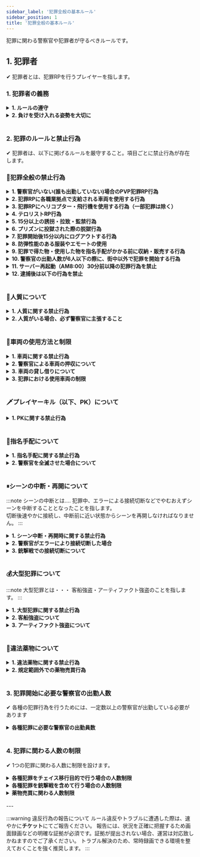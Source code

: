 ```yaml
---
sidebar_label: '犯罪全般の基本ルール'
sidebar_position: 1
title: '犯罪全般の基本ルール'
---
```


犯罪に関わる警察官や犯罪者が守るべきルールです。


## 1. 犯罪者
✔ 犯罪者とは、犯罪RPを行うプレイヤーを指します。

### 1. 犯罪者の義務

<details>
<summary><strong>1. ルールの遵守</strong></summary>
<div>
以下に記載するルールは、RPにおける整合性を保ち、他プレイヤーのRPを尊重するために必要不可欠なものです。<br/>
すべてのプレイヤーが円滑にプレイできるよう、必ず遵守してください。
</div>
</details>

<details>
<summary><strong>2. 負けを受け入れる姿勢を大切に</strong></summary>
<div>
犯罪RPを行う以上、警察官に捕まったり負けたりする展開もRPの一部と理解し、<br/>
「勝つためのRP」ではなく、「面白いストーリーを作るためのRP」を心がけましょう。
</div>
</details>

<br/>

### 2. 犯罪のルールと禁止行為
✔ 犯罪者は、以下に掲げるルールを厳守すること。項目ごとに禁止行為が存在します。

### 🚫犯罪全般の禁止行為

<details>
<summary><strong>1. 警察官がいない(誰も出勤していない)場合のPVP犯罪RP行為</strong></summary>
<div>
強盗・誘拐・殺人・プレイヤーから車両を盗むなどの PVP (プレイヤー対プレイヤー) 犯罪行為はできません。
</div>
</details>

<details>
<summary><strong>2. 犯罪RPに各職業拠点で支給される車両を使用する行為</strong></summary>
<div>
タクシーをしながら犯罪をする仲間を探す、指名手配された場合の潜伏場所を探す、逃走ルートを下見する、
といった犯罪準備行為に使用することは可能とします。
</div>
</details>

<details>
<summary><strong>3. 犯罪RPにヘリコプター・飛行機を使用する行為（一部犯罪は除く）</strong></summary>
<div>
客船強盗を除く。
</div>
</details>

<details>
<summary><strong>4. テロリストRP行為</strong></summary>
<div>
非のない一般市民を巻き込む犯罪RPは禁止です。<br/>
現実には起こることがあるかもしれませんが、kogamaiGTAではこれを許可することはありません。
</div>
</details>

<details>
<summary><strong>5. 15分以上の誘拐・拉致・監禁行為</strong></summary>
<div>
15分以内であっても、正当な理由のない実施、もしくは反復的にこれを行うことは、禁止です。
</div>
</details>

<details>
<summary><strong>6. プリズンに投獄された際の脱獄行為</strong></summary>
<div>
いかなる理由があったとしても脱獄を禁止します。<br/>
尚、プリズン内でのパルクールの使用は想定外の動作を発生させる恐れがある為、細心の注意を払うこと。<br/>
意図せず使用し、脱獄となった場合でも違反となる場合がありますので十分注意して下さい。
</div>
</details>

<details>
<summary><strong>7. 犯罪開始後15分以内にログアウトする行為</strong></summary>
<div>
ログアウトした場合「永久指名手配」となります。<br/>
※通常指名手配の場合、指名手配時間の半分が経過するまでログアウトすることはできません。<br/>
※永久指名手配中に再度永久指名手配になる行為をした場合、サーバー追放対象となります。<br/>

 :::note 例) 12:00に空き巣を行った。<br/>
 　→指名手配がかからず12:16以降にログアウトは可。<br/>
 　→12:10に「12:40まで」と指名手配がかかった場合、12:25以降にログアウト可。<br/>
 　→指名手配がかからず12:10にログアウトした場合、永久指名手配。
 :::
</div>
</details>

<details>
<summary><strong>8. 防弾性能のある服装やエモートの使用</strong></summary>
<div>
防弾性がある服飾や装飾、エモートは、すべて禁止です。
</div>
</details>

<details>
<summary><strong>9. 犯罪で得た物・使用した物を指名手配がかかる前に収納・販売する行為</strong></summary>
<div>
指名手配通知後に収納・販売すること。
</div>
</details>

<details>
<summary><strong>10. 警察官の出勤人数が6人以下の際に、街中以外で犯罪を開始する行為</strong></summary>
<div>
犯罪が可能な範囲は下記画像を参照してください。
<img src="https://gta-media.kogamai.com/image%2F1f4494e65591b623.png" width="80%" />
</div>
</details>

<details>
<summary><strong>11. サーバー再起動（AM8:00）30分前以降の犯罪行為を禁止</strong></summary>
<div>
30分前にアナウンスが流れます。それ以降の故意的な犯罪は禁止です。
</div>
</details>

<details>
<summary><strong>12. 逮捕後は以下の行為を禁止</strong></summary>
<div>

 <details>
 <summary><strong>1. 警察官に手錠・連行されている状態で無線などの連絡手段を使用する行為（ボタン連打含む）</strong></summary>
 <div>
 留置所に入れられた際も同様に、無線・スマホ電話の使用を禁止します。
 </div>
 </details>

 <details>
 <summary><strong>2. 警察署内でパルクールを使用する行為</strong></summary>
 <div>
 建物をすり抜ける可能性があり、意図していなくてもグリッチ行為として違反とみなさますのでご注意ください。
 </div>
 </details>

 <details>
 <summary><strong>3.留置所内で、殴り・武器などを使用する行為</strong></summary>
 <div>
 必要な場合は警察官の許可を得ること。
 </div>
 </details>

</div>
</details>

<br/>

### 🧍人質について

<details>
<summary><strong>1. 人質に関する禁止行為</strong></summary>
<div>


<details>
<summary><strong>1. 談合・買収した人間を人質と偽装する行為</strong></summary>
<div>
犯罪経験の有無は問いませんが、以前共犯となった事件簿が発見された場合人質とみなされない場合があります。<br/>
※警察事件簿にて全て記録されています。
</div>
</details>

<details>
<summary><strong>2. 警察官との人質解放交渉が終わる前に逃走する行為</strong></summary>
<div>
人質の解放条件として警察官へ一定程度の要求を行うことができます。どの程度の要求を呑むかはその場の警察官が判断します。<br/>
原則2種類要求することができ、指名手配中は1種類のみとなります。条件の一部例は以下の通りです。<br/>

<ul>
  <li>チェイス開始後、1分間警察ヘリコプターで追跡させない</li>
  <li>チェイス開始後、車両からのアタックを一定時間禁止させる</li>
  <li>スパイク・ゲートの使用を禁止させる　　　　　　　　　　　　　　　　等</li>　
</ul>

</div>
</details>

<details>
<summary><strong>3. 人質解放交渉中に発砲（威嚇射撃含む）また、警察官を殺す行為</strong></summary>
<div>
交渉後のチェイス中に、逃げる手段として発砲することは可能。
</div>
</details>

</div>
</details>

<details>
<summary><strong>2. 人質がいる場合、必ず警察官に主張すること</strong></summary>
<div>
警察官が監視カメラや現場の状況を確認した際に、人質が見える位置にいない場合、人質がいないと判断されます。<br/>
人質をとっていない場合、警察官は実銃での制圧を行います。<br/>
全ての犯罪において、1人で行い人質をとる場合は警察官が到着する前に人質に銃を向けて待機し、<br/>
到着した警察官に対し「人質がいる、はいってくるな」などの脅し文言で人質がいることを必ず主張すること。
</div>
</details>

<br/>

### 🚗車両の使用方法と制限

<details>
<summary><strong>1. 車両に関する禁止行為</strong></summary>
<div>
<ui>
  <li>車両で建物の入口等をふさぐ行為</li>
  <li>犯罪に使用した車両を、警察官に押収される、または指名手配時間が終了する前に車庫へしまう行為</li>
  <li>徒歩状態の相手に対し、意図して車両を使って殺害する（以下、VPK）行為</li>
  <li>VPKから犯罪を開始する行為</li>
</ui>
</div>
</details>

<details>
<summary><strong>2. 警察官による車両の押収について</strong></summary>
<div>
押収された車両が時間制限により取り出せない場合、警察官へ連絡し、一定金額支払うことですぐに出庫することが可能です。
</div>
</details>

<details>
<summary><strong>3. 車両の貸し借りについて</strong></summary>
<div>
犯罪に使用された車両の持ち主は、犯人に盗難された場合を除き原則共犯とみなされます。
</div>
</details>

<details>
<summary><strong>3. 犯罪における使用車両の制限</strong></summary>
<div>
Virtue・Powersurge・Shinobi・Shinobi Outlaw・Hakuchou Dragは１犯罪につき１台のみ使用可能です。
</div>
</details>

<br/>

### 🗡️プレイヤーキル（以下、PK）について

<details>
<summary><strong>1. PKに関する禁止行為</strong></summary>
<div>

<details>
<summary><strong>1. 殺す意思や意図を伝えずにPKする行為</strong></summary>
<div>
原則「以前伝えた」などは認められない。「毎回」意思や意図の伝達が必要です。<br/>
試し撃ちをしたかった・何となく視界に入ったから・嫌がらせ目的・PKしてみたかった、等に類似する物は全て理由にはなりません。<br/>
反撃・返り討ちにする場合も同様です。
</div>
</details>

<details>
<summary><strong>2. 同じプレイヤーを何度も殺し続ける行為</strong></summary>
<div>
理由があっても、PKはワンシーンにつき原則１回までとすること。
</div>
</details>

<details>
<summary><strong>3. 犯罪シーンが開始していない状態で警察官をPKする行為</strong></summary>
<div>
警官に呼び止められた際、自身に対して不利益な条件を突き付けられ、口頭で断ったが尚警官が引かなかった場合に殺害可能とします。<br/>
「以前捕まった」「この警察官が嫌いだから」などの理由で殺害することはできません。<br/>
犯罪後の逃走中、指名手配中は犯罪シーン中となる為例外です。
</div>
</details>

<details>
<summary><strong>4. リスポーンをしたプレイヤーを病院付近で待ち伏せする行為</strong></summary>
<div>
</div>
</details>

</div>
</details>

<br/>

### 🔎指名手配について

<details>
<summary><strong>1. 指名手配に関する禁止行為</strong></summary>
<div>

<details>
<summary><strong>1. 指名手配時間が半分を過ぎる前にログアウトする行為</strong></summary>
<div>
指名手配時間が半分を過ぎた場合、一時ログアウトが可能です。時間終了後にログインしても問題ありません。
</div>
</details>

<details>
<summary><strong>2. 密閉された建物へ侵入・隠れる行為</strong></summary>
<div>
立体駐車場・地下通路/線路を除く、四方を囲まれ全方位どこからみても目視できない空間へ入り、指名手配時間をやり過ごす行為は禁止です。<br/>
修理のため整備工場へ入る・食料調達のために飲食店へ入る等、一時的に必要な作業のために入ることは可能。作業が終わり次第速やかに出ること。
</div>
</details>

<details>
<summary><strong>3. 海上に逃げる行為</strong></summary>
<div>
例外として海上に関係する強盗の場合、一時的に海への逃走は可能ですが指名手配がかけられた後速やかに陸地に戻ること。
</div>
</details>

<details>
<summary><strong>4. 大型犯罪に参加する行為</strong></summary>
<div>
大型犯罪以外は指名手配中でも新たに開始することができます。
</div>
</details>

<details>
<summary><strong>5. 指名手配を6回以上重複させる行為</strong></summary>
<div>
罪状の種類にかかわらず、指名手配が5回目になった時点で罪を清算するまで追加の犯罪は一切禁止とします。
</div>
</details>

</div>
</details>

<details>
<summary><strong>2. 警察官を全滅させた場合について</strong></summary>
<div>
警察官が蘇生され次第、指名手配がかかります。
</div>
</details>

<br/>

###  ⏸シーンの中断・再開について
:::note シーンの中断とは….
犯罪中、エラーによる接続切断などでやむおえずシーンを中断することとなったことを指します。<br/>
切断後速やかに接続し、中断前に近い状態からシーンを再開しなければなりません。
:::

<details>
<summary><strong>1. シーン中断・再開時に関する禁止行為</strong></summary>
<div>

<details>
<summary><strong>1. 意図的に時間を置いてからログインする行為</strong></summary>
<div>
</div>
</details>

<details>
<summary><strong>2. チェイス中にシーンが中断し復帰後、警察官からの発砲がない状態で銃撃に切り替える行為</strong></summary>
<div>
</div>
</details>

<details>
<summary><strong>3. 復帰後、警察官を騙し隙をついて逃走する行為</strong></summary>
<div>
復帰した際、警察官がおらず再逃走が可能であればそのままシーンを再開することは可能です。
</div>
</details>


<details>
<summary><strong>4. その他、エラー落ちを逆手に取って有利になるよう立ち回る行為</strong></summary>
<div>
</div>
</details>

</div>
</details>

<details>
<summary><strong>2. 警察官がエラーにより接続切断した場合</strong></summary>
<div>
以下の状態で警察官が接続切断した際に周りに他の警察官がいない場合、切断した警察官が復帰するまでシーンを中断してください。<br/>
ほう助など第三者が関わることはできません。
<ui>
  <li>手錠をかけようとした際</li>
  <li>護送しようとした際</li>
  <li>護送状態、および手錠をされパトカーに乗せられていた際</li>
</ui>
</div>
</details>

<details>
<summary><strong>3. 銃撃戦での接続切断について</strong></summary>
<div>
銃撃戦を伴う犯罪にて、銃撃戦中にエラーにより接続切断が発生した場合、そのプレイヤーは死亡判定となり戦闘への復帰や逃走をすることはできません。<br/>
再接続後、手を挙げてその場で待機してください。警察官に見つからなかった場合であっても逃走せず自首してください。
</div>
</details>

<br/>

### 💰大型犯罪について
:::note 大型犯罪とは・・・
客船強盗・アーティファクト強盗のことを指します。
:::

<details>
<summary><strong>1. 大型犯罪に関する禁止行為</strong></summary>
<div>

<details>
<summary><strong>1. ギャングメンバー以外のみで大型犯罪を開始する行為</strong></summary>
<div>
ギャングに属したメンバーが、傭兵として別ギャングメンバー、半グレを雇う事は可能。
</div>
</details>

<details>
<summary><strong>2. 大型専用戦闘服を着用せずに大型犯罪をする行為</strong></summary>
<div>
各ギャング、大型専用の戦闘服を作ること。（完成した戦闘服は警察が写真を撮り共有します。）<br/>
別ギャングメンバーや傭兵を雇う場合も含め、全員各ギャングが定めた戦闘服1種類の着用に統一すること。
</div>
</details>

<details>
<summary><strong>3. 大型犯罪の指名手配中に服を脱ぐ、着替える行為</strong></summary>
<div>
大型犯罪を行った者は指名手配が終わる前に服装を変更することはできません。

警察官は、犯行現場で着用されていた戦闘服のギャング色で指名手配通知を出します。<br/>
誤認逮捕を避けるため、その犯罪に関与していないメンバーは戦闘服を着用しないようにすること。
</div>
</details>

</div>
</details>

<details>
<summary><strong>2. 客船強盗について</strong></summary>
<div>
警察官が6人以上かつ、救急隊が1人以上出勤している場合に開始可能とする。※「受注」ではなく「開始」です。<br/>
アーティファクト・現金は必ず全て盗ること。<br/>

殲滅戦中、客船から海へ落下した場合、そのプレイヤーは死亡判定となります。船尾にあがり手を挙げて待機してください。<br/>
逃走は、船・車(各2台まで：台数制限内で乗り換え可)・ヘリコプター(1台まで)のみ使用可能です。<br/>
※逃走開始タイミングは警察車両（船・ヘリ含む）が視認でき次第可能となります。
</div>
</details>

<details>
<summary><strong>3. アーティファクト強盗について</strong></summary>
<div>
警察官が6人以上かつ、救急隊が1人以上出勤している場合に開始可能とする。※「受注」ではなく「開始」です。<br/>
アーティファクト強盗において以下の行為を禁止します。<br/>
<ui>
  <li>ドライブバイ(車両に乗った状態で銃を撃つ行為)</li>
  <li>航空機の使用</li>
  <li>海上への逃走</li>
  <li>赤枠範囲(画像)から出た後の再侵入</li>
  <li>緑高速道路からの撃ちおろし・陣取り</li>
</ui>
<img src="https://gta-media.kogamai.com/image%2F0f967ba328a2196f.png" width="60%" />
</div>
</details>

<br/>

### 🌿違法薬物について
<details>
<summary><strong>1. 違法薬物に関する禁止行為</strong></summary>
<div>

<details>
<summary><strong>1. 中型以上の強盗犯罪発生時の薬物売買行為</strong></summary>
<div>
中型以上の強盗犯罪とは、空き巣・ATM強盗・店舗強盗以外の強盗系犯罪のことを指します。
</div>
</details>

</div>
</details>

<details>
<summary><strong>2. 規定範囲外での薬物売買行為</strong></summary>
<div>
以下の場所・対象への薬物売買は禁止です。
 <ul>
   <li>街中(6000～9000)以外の場所（下記画像参照）</li>
   <li>ギャングの島以外の場所（下記画像参照）</li>
   <li>地下や屋内のNPCへの売買</li>
 </ul>
<img src="https://gta-media.kogamai.com/image%2F6a630e6a20c57732.png" width="50%" />
</div>
</details>

<br/>

### 3. 犯罪開始に必要な警察官の出勤人数
✔ 各種の犯罪行為を行うためには、一定数以上の警察官が出勤している必要があります

<details>
<summary><strong>各種犯罪に必要な警察官の出勤員数</strong></summary>
<div>


<table>
  <thead>
    <tr>
      <th scope="col">犯罪（罪状）</th>
      <th scope="col">警察官の出勤人数</th>
    </tr>
  </thead>
  <tbody>
    <tr>
      <th scope="row">空き巣</th>
      <td><center>2人</center></td>
    </tr>
    <tr>
      <th scope="row">ATM強盗</th>
      <td><center>2人</center></td>
    </tr>
    <tr>
      <th scope="row">店舗強盗</th>
      <td><center>3人</center></td>
    </tr>
    <tr>
      <th scope="row">ヴァンジェリコ宝石強盗</th>
      <td><center>4人</center></td>
    </tr>
    <tr>
      <th scope="row">軍事物資輸送車両強盗</th>
      <td><center>4人</center></td>
    </tr>
    <tr>
      <th scope="row">フリーサ銀行強盗</th>
      <td><center>5人</center></td>
    </tr>
    <tr>
      <th scope="row">【大型】客船強盗</th>
      <td><center>6人</center></td>
    </tr>
    <tr>
      <th scope="row">【大型】アーティファクト強盗</th>
      <td><center>6人</center></td>
    </tr>
    <tr>
      <th scope="row">薬物売買(市民)</th>
      <td><center>4人</center></td>
    </tr>
    <tr>
      <th scope="row">薬物売買(売人)</th>
      <td><center>3人</center></td>
    </tr>
  </tbody>
</table>

</div>
</details>

<br/>

### 4. 犯罪に関わる人数の制限
✔ 1つの犯罪に関わる人数に制限を設けます。

<details>
<summary><strong>各種犯罪をチェイス移行目的で行う場合の人数制限</strong></summary>
<div>

<table>
  <thead>
    <tr>
      <th scope="col">犯罪（罪状）</th>
      <th scope="col">犯罪者</th>
    </tr>
  </thead>
  <tbody>
    <tr>
      <th scope="row">空き巣</th>
      <td><center>1～2人</center></td>
    </tr>
    <tr>
      <th scope="row">ATM強盗</th>
      <td><center>1～2人</center></td>
    </tr>
    <tr>
      <th scope="row">店舗強盗</th>
      <td><center>1～2人</center></td>
    </tr>
    <tr>
      <th scope="row">ヴァンジェリコ宝石強盗</th>
      <td><center>1～2人</center></td>
    </tr>
    <tr>
      <th scope="row">フリーサ銀行強盗</th>
      <td><center>1～2人</center></td>
    </tr>
    <tr>
      <th scope="row">軍事物資輸送車両強盗</th>
      <td><center>1～3人</center></td>
    </tr>
    <tr>
      <th scope="row">【大型】客船強盗</th>
      <td><center>2～4人</center></td>
    </tr>
    <tr>
      <th scope="row">【大型】アーティファクト強盗</th>
      <td><center>2～4人</center></td>
    </tr>
  </tbody>
</table>

※逃走ほう助は表記の人数に含まれます。
</div>
</details>

<details>
<summary><strong>各種犯罪を銃撃戦を含めて行う場合の人数制限</strong></summary>
<div>

<table>
  <thead>
    <tr>
      <th scope="col">犯罪（罪状）</th>
      <th scope="col">犯罪者</th>
      <th scope="col">警察官</th>
    </tr>
  </thead>
  <tbody>
    <tr>
      <th scope="row">空き巣</th>
      <td><center>1～2人</center></td>
      <td><center>2～6人</center></td>
    </tr>
    <tr>
      <th scope="row">ATM強盗</th>
      <td><center>1～2人</center></td>
      <td><center>2～4人</center></td>
    </tr>
    <tr>
      <th scope="row">店舗強盗</th>
      <td><center>1～3人</center></td>
      <td><center>2～6人</center></td>
    </tr>
    <tr>
      <th scope="row">ヴァンジェリコ宝石強盗</th>
      <td><center>1～4人</center></td>
      <td><center>4～8人</center></td>
    </tr>
    <tr>
      <th scope="row">フリーサ銀行強盗</th>
      <td><center>1～5人</center></td>
      <td><center>4～10人</center></td>
    </tr>
    <tr>
      <th scope="row">軍事物資輸送車両強盗</th>
      <td><center>1～3人</center></td>
      <td><center>4～6人</center></td>
    </tr>
    <tr>
      <th scope="row">【大型】客船強盗</th>
      <td><center>2～4人</center></td>
      <td><center>1～2人</center></td>
    </tr>
    <tr>
      <th scope="row">【大型】アーティファクト強盗</th>
      <td><center>2～4人</center></td>
      <td><center>6～8人</center></td>
    </tr>
  </tbody>
</table>

※逃走ほう助は表記の人数に含まれます。<br/>
※人数を超過して行いたい場合、事前に警察官へ相談してください。<br/>
　ただし、嫌がらせ目的や悪質と判断された場合は、警察官から許可されていたとしても人数超過違反となる可能性があります。<br/>
※現場の監視カメラが壊されていた場合、警察官は銃撃戦を想定して出動します。
</div>
</details>

<details>
<summary><strong>薬物売買に関わる人数制限</strong></summary>
<div>

<table>
  <thead>
    <tr>
      <th scope="col">犯罪（罪状）</th>
      <th scope="col">犯罪者</th>
      <th scope="col">警察官</th>
    </tr>
  </thead>
  <tbody>
    <tr>
      <th scope="row">薬物売買</th>
      <td><center>1～3人</center></td>
      <td><center>1～6人</center></td>
    </tr>
  </tbody>
</table>

※警察官は薬物売買通報で急行した際、現場敷地内にいる市民に向けて実銃での先撃ちが許可されています。
</div>
</details>

<br/>
---

:::warning 違反行為の報告について
ルール違反やトラブルに遭遇した際は、速やかに<strong>チケット</strong>にてご報告ください。
報告には、状況を正確に把握するため画面録画などの明確な証拠が必須です。証拠が提出されない場合、運営は対応致しかねますのでご了承ください。
トラブル解決のため、常時録画できる環境を整えておくことを強く推奨します。
:::